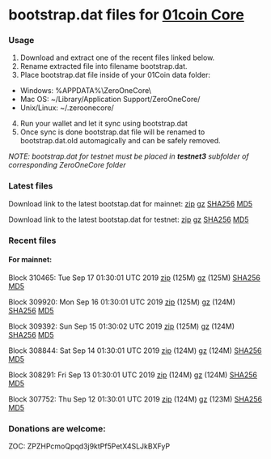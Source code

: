 # bootstrap.dat files for [01coin Core](https://01coin.io)

### Usage

1. Download and extract one of the recent files linked below.
2. Rename extracted file into filename bootstrap.dat.
3. Place bootstrap.dat file inside of your 01Coin data folder:
 - Windows: %APPDATA%\ZeroOneCore\
 - Mac OS: ~/Library/Application Support/ZeroOneCore/
 - Unix/Linux: ~/.zeroonecore/
4. Run your wallet and let it sync using bootstrap.dat
5. Once sync is done bootstrap.dat file will be renamed to bootstrap.dat.old automagically and can be safely removed.

_NOTE: bootstrap.dat for testnet must be placed in **testnet3** subfolder of corresponding ZeroOneCore folder_

### Latest files
Download link to the latest bootstap.dat for mainnet: [zip](https://files.01coin.io/mainnet/bootstrap.dat.zip) [gz](https://files.01coin.io/mainnet/bootstrap.dat.tar.gz) [SHA256](https://files.01coin.io/mainnet/sha256.txt) [MD5](https://files.01coin.io/mainnet/md5.txt)

Download link to the latest bootstap.dat for testnet: [zip](https://files.01coin.io/testnet/bootstrap.dat.zip) [gz](https://files.01coin.io/testnet/bootstrap.dat.tar.gz) [SHA256](https://files.01coin.io/testnet/sha256.txt) [MD5](https://files.01coin.io/testnet/md5.txt)

### Recent files

#### For mainnet:

Block 310465: Tue Sep 17 01:30:01 UTC 2019 [zip](https://files.01coin.io/mainnet/2019-09-17/bootstrap.dat.zip) (125M) [gz](https://files.01coin.io/mainnet/2019-09-17/bootstrap.dat.tar.gz) (125M) [SHA256](https://files.01coin.io/mainnet/2019-09-17/sha256.txt) [MD5](https://files.01coin.io/mainnet/2019-09-17/md5.txt)

Block 309920: Mon Sep 16 01:30:01 UTC 2019 [zip](https://files.01coin.io/mainnet/2019-09-16/bootstrap.dat.zip) (125M) [gz](https://files.01coin.io/mainnet/2019-09-16/bootstrap.dat.tar.gz) (124M) [SHA256](https://files.01coin.io/mainnet/2019-09-16/sha256.txt) [MD5](https://files.01coin.io/mainnet/2019-09-16/md5.txt)

Block 309392: Sun Sep 15 01:30:02 UTC 2019 [zip](https://files.01coin.io/mainnet/2019-09-15/bootstrap.dat.zip) (125M) [gz](https://files.01coin.io/mainnet/2019-09-15/bootstrap.dat.tar.gz) (124M) [SHA256](https://files.01coin.io/mainnet/2019-09-15/sha256.txt) [MD5](https://files.01coin.io/mainnet/2019-09-15/md5.txt)

Block 308844: Sat Sep 14 01:30:01 UTC 2019 [zip](https://files.01coin.io/mainnet/2019-09-14/bootstrap.dat.zip) (124M) [gz](https://files.01coin.io/mainnet/2019-09-14/bootstrap.dat.tar.gz) (124M) [SHA256](https://files.01coin.io/mainnet/2019-09-14/sha256.txt) [MD5](https://files.01coin.io/mainnet/2019-09-14/md5.txt)

Block 308291: Fri Sep 13 01:30:01 UTC 2019 [zip](https://files.01coin.io/mainnet/2019-09-13/bootstrap.dat.zip) (124M) [gz](https://files.01coin.io/mainnet/2019-09-13/bootstrap.dat.tar.gz) (124M) [SHA256](https://files.01coin.io/mainnet/2019-09-13/sha256.txt) [MD5](https://files.01coin.io/mainnet/2019-09-13/md5.txt)

Block 307752: Thu Sep 12 01:30:01 UTC 2019 [zip](https://files.01coin.io/mainnet/2019-09-12/bootstrap.dat.zip) (124M) [gz](https://files.01coin.io/mainnet/2019-09-12/bootstrap.dat.tar.gz) (123M) [SHA256](https://files.01coin.io/mainnet/2019-09-12/sha256.txt) [MD5](https://files.01coin.io/mainnet/2019-09-12/md5.txt)


### Donations are welcome:

ZOC: ZPZHPcmoQpqd3j9ktPf5PetX4SLJkBXFyP
